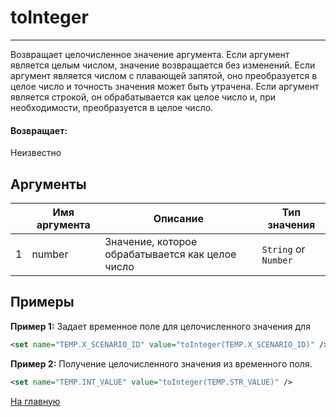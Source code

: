 # toInteger

---

Возвращает целочисленное значение аргумента.
Если аргумент является целым числом, значение возвращается без изменений.
Если аргумент является числом с плавающей запятой, оно преобразуется в целое число и точность значения может быть утрачена.
Если аргумент является строкой, он обрабатывается как целое число и, при необходимости, преобразуется в целое число.

#### Возвращает:

Неизвестно

## Аргументы

|  | Имя аргумента | Описание | Тип значения |
| --- | --- | --- | --- |
| 1 | number | Значение, которое обрабатывается как целое число | `String` or `Number` |

## Примеры

**Пример 1:** Задает временное поле для целочисленного значения для
```xml
<set name="TEMP.X_SCENARIO_ID" value="toInteger(TEMP.X_SCENARIO_ID)" />
```

**Пример 2:** Получение целочисленного значения из временного поля.
```xml
<set name="TEMP.INT_VALUE" value="toInteger(TEMP.STR_VALUE)" />
```



[На главную](./)